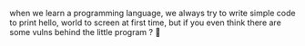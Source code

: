 when we learn a programming language, we always try to write simple code to print hello, world to screen at first time, but if you even think there are some vulns behind the little program ? 🤔


